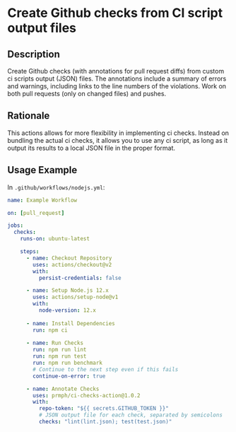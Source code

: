 # Create Github checks from CI script output files

## Description

Create Github checks (with annotations for pull request diffs) from custom ci scripts output (JSON) files. The annotations include a summary of errors and warnings, including links to the line numbers of the violations. Work on both pull requests (only on changed files) and pushes.


## Rationale

This actions allows for more flexibility in implementing ci checks. Instead on bundling the actual ci checks, it allows you to use any ci script, as long as it output its results to a local JSON file in the proper format.

## Usage Example

In `.github/workflows/nodejs.yml`:

```yml
name: Example Workflow

on: [pull_request]

jobs:
  checks:
    runs-on: ubuntu-latest

    steps:
      - name: Checkout Repository
        uses: actions/checkout@v2
        with: 
          persist-credentials: false

      - name: Setup Node.js 12.x
        uses: actions/setup-node@v1
        with:
          node-version: 12.x
      
      - name: Install Dependencies
        run: npm ci
        
      - name: Run Checks
        run: npm run lint
        run: npm run test
        run: npm run benchmark
        # Continue to the next step even if this fails
        continue-on-error: true

      - name: Annotate Checks
        uses: prmph/ci-checks-action@1.0.2
        with:
          repo-token: "${{ secrets.GITHUB_TOKEN }}"
		  # JSON output file for each check, separated by semicolons
          checks: "lint(lint.json); test(test.json)"
```
